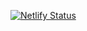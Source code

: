 [![Netlify Status](https://api.netlify.com/api/v1/badges/0550da58-5d41-40e1-a933-b8bc0e00f968/deploy-status)](https://app.netlify.com/sites/blissful-hamilton-eef5bb/deploys)
